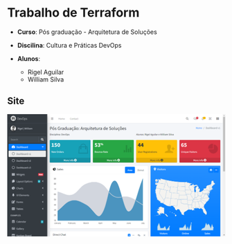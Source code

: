 # Trabalho de Terraform

- **Curso**: Pós graduação - Arquitetura de Soluções
- **Discilina**: Cultura e Práticas DevOps
- **Alunos**:

  * Rigel Aguilar
  * William Silva
 
## Site

![Print do site](./Site.png)

